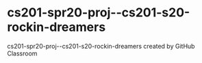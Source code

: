 # cs201-spr20-proj--cs201-s20-rockin-dreamers
cs201-spr20-proj--cs201-s20-rockin-dreamers created by GitHub Classroom
